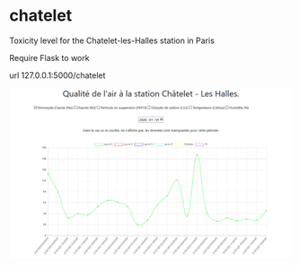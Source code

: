 # chatelet
Toxicity level for the Chatelet-les-Halles station in Paris

Require Flask to work


url 127.0.0.1:5000/chatelet

![chatelet](/Chatelet.png)
